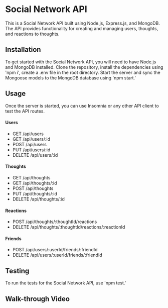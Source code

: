 # Social Network API
This is a Social Network API built using Node.js, Express.js, and MongoDB. The API provides functionality for 
creating and managing users, thoughts, and reactions to thoughts.

## Installation

To get started with the Social Network API, you will need to have Node.js and MongoDB installed.
Clone the repository, install the dependencies using 'npm i', create a .env file in the root directory. 
Start the server and sync the Mongoose models to the MongoDB database using 'npm start.'

## Usage
Once the server is started, you can use Insomnia or any other API client to test the API routes.

#### Users
* GET /api/users
* GET /api/users/:id 
* POST /api/users 
* PUT /api/users/:id 
* DELETE /api/users/:id 

#### Thoughts

* GET /api/thoughts 
* GET /api/thoughts/:id 
* POST /api/thoughts 
* PUT /api/thoughts/:id 
* DELETE /api/thoughts/:id 

#### Reactions
* POST /api/thoughts/:thoughtId/reactions 
* DELETE /api/thoughts/:thoughtId/reactions/:reactionId 

#### Friends
* POST /api/users/:userId/friends/:friendId
* DELETE /api/users/:userId/friends/:friendId

## Testing
To run the tests for the Social Network API, use 'npm test.'

## Walk-through Video
